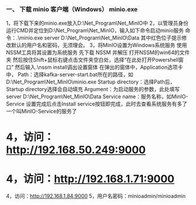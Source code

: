 ### 一、 下载  minio 客户端（Windows）  minio.exe
1，将下载下来的minio.exe放入D:\Net_Program\Net_MinIO中
2，以管理员身份运行CMD并定位到D:\Net_Program\Net_MinIO，输入如下命令启动minio服务
命令：.\minio.exe server D:\Net_Program\Net_MinIO\Data
其中红色位子提示修改默认的用户名和密码，无须理会。
3，将MinIO设置为Windows系统服务
使用NSSM工具将其设置为系统服务
先下载 NSSM 并解压
打开NSSM的win64的文件夹
    然后按住Shift+鼠标右键点击文件夹空白处，选择“在此处打开Powershell窗口”
    然后输入.\nssm install调出设置窗体
    在弹出的窗体中，Application选项卡中，
        Path：选择kafka-server-start.bat所在的路径，如D:\Net_Program\Net_MinIO\minio.exe
        Startup directory：选择Path后，Startup directory选择会自动填充
        Argument：为启动服务的参数，此处填写server D:\Net_Program\Net_MinIO\Data
        Service name：服务名称，如MinIO-Service
    设置完成后点击Install service按钮即完成，此时去查看系统服务有多了一个叫MinIO-Service的服务了
    
# 4，访问：http://192.168.50.249:9000
# 4，访问：http://192.168.1.71:9000
4，访问：http://192.168.1.84:9000
5，用户名密码：minioadmin/minioadmin

